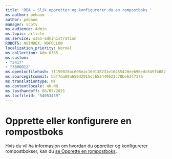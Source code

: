 ```yaml
---
title: 'RBA – Slik oppretter og konfigurerer du en rompostboks '
ms.author: pebaum
author: pebaum
manager: scotv
ms.audience: Admin
ms.topic: article
ms.service: o365-administration
ROBOTS: NOINDEX, NOFOLLOW
localization_priority: Normal
ms.collection: Adm_O365
ms.custom:
- "3417"
- "3800012"
ms.openlocfilehash: 3f159020ac608eac169138231e16455420eeb96edc849fb882fd748a34bf6965
ms.sourcegitcommit: b5f7da89a650d2915dc652449623c78be6247175
ms.translationtype: MT
ms.contentlocale: nb-NO
ms.lasthandoff: 08/05/2021
ms.locfileid: "54053439"
---
```

# <a name="create-or-configure-a-room-mailbox"></a>Opprette eller konfigurere en rompostboks

Hvis du vil ha informasjon om hvordan du oppretter og konfigurerer rompostbokser, kan du [se Opprette en rompostboks](https://docs.microsoft.com/exchange/recipients/room-mailboxes?view=exchserver-2019#create-a-room-mailbox).